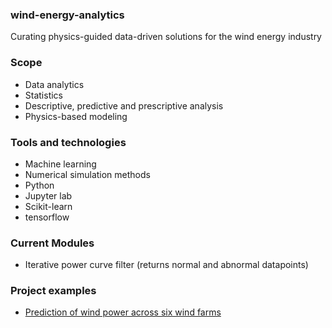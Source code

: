 ### wind-energy-analytics
Curating physics-guided data-driven solutions for the wind energy industry

### Scope
- Data analytics
- Statistics
- Descriptive, predictive and prescriptive analysis
- Physics-based modeling

### Tools and technologies
- Machine learning
- Numerical simulation methods
- Python
- Jupyter lab
- Scikit-learn
- tensorflow

### Current Modules
- Iterative power curve filter (returns normal and abnormal datapoints)

### Project examples
- [Prediction of wind power across six wind farms](https://medium.com/@abiodunolaoye8/forecasting-wind-power-from-multiple-numerical-weather-predictions-63c9a67cfc5)
